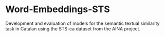 # Word-Embeddings-STS
Development and evaluation of models for the semantic textual similarity task in Catalan using the STS-ca dataset from the AINA project.
